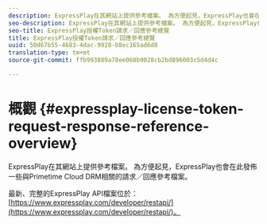 ```yaml
---
description: ExpressPlay在其網站上提供參考檔案。 為方便起見，ExpressPlay也會在此發佈一些與Primetime Cloud DRM相關的請求／回應參考檔案。
seo-description: ExpressPlay在其網站上提供參考檔案。 為方便起見，ExpressPlay也會在此發佈一些與Primetime Cloud DRM相關的請求／回應參考檔案。
seo-title: ExpressPlay授權Token請求／回應參考總覽
title: ExpressPlay授權Token請求／回應參考總覽
uuid: 50d67b55-4683-4dac-9928-b8ec165ad6d8
translation-type: tm+mt
source-git-commit: ffb993889a78ee068b9028cb2bd896003c5d4d4c

---
```



# 概觀 {#expressplay-license-token-request-response-reference-overview}

ExpressPlay在其網站上提供參考檔案。 為方便起見，ExpressPlay也會在此發佈一些與Primetime Cloud DRM相關的請求／回應參考檔案。

最新、完整的ExpressPlay API檔案位於： [https://www.expressplay.com/developer/restapi/](https://www.expressplay.com/developer/restapi/)。